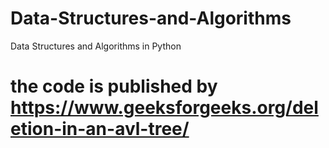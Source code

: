 # Data-Structures-and-Algorithms
Data Structures and Algorithms in Python
# the code is published by https://www.geeksforgeeks.org/deletion-in-an-avl-tree/

